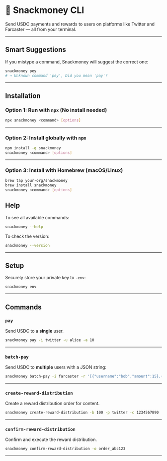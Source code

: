 # 🍪 Snackmoney CLI

Send USDC payments and rewards to users on platforms like Twitter and Farcaster — all from your terminal.

---

## Smart Suggestions

If you mistype a command, Snackmoney will suggest the correct one:

```bash
snackmoney pey
# → Unknown command 'pey', Did you mean 'pay'?
```

---

## Installation

### Option 1: Run with `npx` (No install needed)

```bash
npx snackmoney <command> [options]
```

---

### Option 2: Install globally with `npm`

```bash
npm install -g snackmoney
snackmoney <command> [options]
```

---

### Option 3: Install with Homebrew (macOS/Linux)

```bash
brew tap your-org/snackmoney
brew install snackmoney
snackmoney <command> [options]
```

## Help

To see all available commands:

```bash
snackmoney --help
```

To check the version:

```bash
snackmoney --version
```

---

## Setup

Securely store your private key to `.env`:

```bash
snackmoney env
```

---

## Commands

### `pay`

Send USDC to a **single** user.

```bash
snackmoney pay -i twitter -u alice -a 10
```

---

### `batch-pay`

Send USDC to **multiple** users with a JSON string:

```bash
snackmoney batch-pay -i farcaster -r '[{"username":"bob","amount":15},{"username":"carol","amount":20}]'
```

---

### `create-reward-distribution`

Create a reward distribution order for content.

```bash
snackmoney create-reward-distribution -b 100 -p twitter -c 1234567890
```

---

### `confirm-reward-distribution`

Confirm and execute the reward distribution.

```bash
snackmoney confirm-reward-distribution -o order_abc123
```

---
